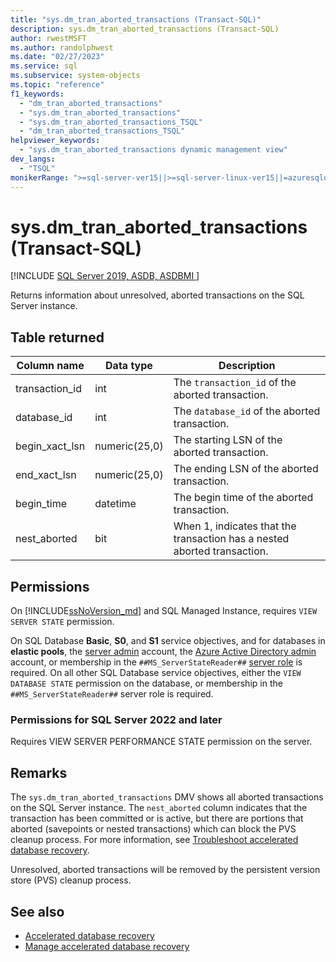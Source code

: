 ```yaml
---
title: "sys.dm_tran_aborted_transactions (Transact-SQL)"
description: sys.dm_tran_aborted_transactions (Transact-SQL)
author: rwestMSFT
ms.author: randolphwest
ms.date: "02/27/2023"
ms.service: sql
ms.subservice: system-objects
ms.topic: "reference"
f1_keywords:
  - "dm_tran_aborted_transactions"
  - "sys.dm_tran_aborted_transactions"
  - "sys.dm_tran_aborted_transactions_TSQL"
  - "dm_tran_aborted_transactions_TSQL"
helpviewer_keywords:
  - "sys.dm_tran_aborted_transactions dynamic management view"
dev_langs:
  - "TSQL"
monikerRange: ">=sql-server-ver15||>=sql-server-linux-ver15||=azuresqldb-mi-current||=azuresqldb-current"
---
```

# sys.dm_tran_aborted_transactions (Transact-SQL)
[!INCLUDE [SQL Server 2019, ASDB, ASDBMI ](../../includes/applies-to-version/sqlserver2019-asdb-asdbmi.md)]

  Returns information about unresolved, aborted transactions on the SQL Server instance.

## Table returned  
    
|Column name|Data type|Description|  
|-----------------|---------------|-----------------|  
|transaction_id  |  int|  The `transaction_id` of the aborted transaction.  |
|database_id  |  int|  The `database_id` of the aborted transaction.  |
|begin_xact_lsn |   numeric(25,0) | The starting LSN of the aborted transaction. |
|end_xact_lsn |  numeric(25,0) | The ending LSN of the aborted transaction. |
|begin_time |   datetime  | The begin time of the aborted transaction. |
|nest_aborted  |  bit | When 1, indicates that the transaction has a nested aborted transaction. |
  
## Permissions

On [!INCLUDE[ssNoVersion_md](../../includes/ssnoversion-md.md)] and SQL Managed Instance, requires `VIEW SERVER STATE` permission.

On SQL Database **Basic**, **S0**, and **S1** service objectives, and for databases in **elastic pools**, the [server admin](/azure/azure-sql/database/logins-create-manage#existing-logins-and-user-accounts-after-creating-a-new-database) account, the [Azure Active Directory admin](/azure/azure-sql/database/authentication-aad-overview#administrator-structure) account, or membership in the `##MS_ServerStateReader##` [server role](/azure/azure-sql/database/security-server-roles) is required. On all other SQL Database service objectives, either the `VIEW DATABASE STATE` permission on the database, or membership in the `##MS_ServerStateReader##` server role is required.   

### Permissions for SQL Server 2022 and later

Requires VIEW SERVER PERFORMANCE STATE permission on the server.

## Remarks   

The `sys.dm_tran_aborted_transactions` DMV shows all aborted transactions on the SQL Server instance. The `nest_aborted` column indicates that the transaction has been committed or is active, but there are portions that aborted (savepoints or nested transactions) which can block the PVS cleanup process. For more information, see [Troubleshoot accelerated database recovery](../accelerated-database-recovery-troubleshoot.md). 

Unresolved, aborted transactions will be removed by the persistent version store (PVS) cleanup process. 

## See also

- [Accelerated database recovery](../accelerated-database-recovery-concepts.md)
- [Manage accelerated database recovery](../accelerated-database-recovery-management.md)
